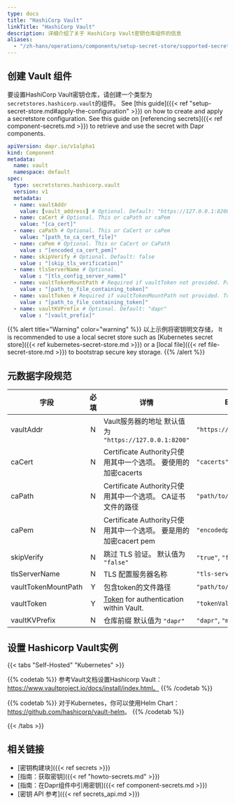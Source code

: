 ```yaml
---
type: docs
title: "HashiCorp Vault"
linkTitle: "HashiCorp Vault"
description: 详细介绍了关于 HashiCorp Vault密钥仓库组件的信息
aliases:
  - "/zh-hans/operations/components/setup-secret-store/supported-secret-stores/hashicorp-vault/"
---
```


## 创建 Vault 组件

要设置HashiCorp Vault密钥仓库，请创建一个类型为`secretstores.hashicorp.vault`的组件。 See [this guide]({{< ref "setup-secret-store.md#apply-the-configuration" >}}) on how to create and apply a secretstore configuration. See this guide on [referencing secrets]({{< ref component-secrets.md >}}) to retrieve and use the secret with Dapr components.

```yaml
apiVersion: dapr.io/v1alpha1
kind: Component
metadata:
  name: vault
  namespace: default
spec:
  type: secretstores.hashicorp.vault
  version: v1
  metadata:
  - name: vaultAddr
    value: [vault_address] # Optional. Default: "https://127.0.0.1:8200"
  - name: caCert # Optional. This or caPath or caPem
    value: "[ca_cert]"
  - name: caPath # Optional. This or CaCert or caPem
    value: "[path_to_ca_cert_file]"
  - name: caPem # Optional. This or CaCert or CaPath
    value : "[encoded_ca_cert_pem]"
  - name: skipVerify # Optional. Default: false
    value : "[skip_tls_verification]"
  - name: tlsServerName # Optional.
    value : "[tls_config_server_name]"
  - name: vaultTokenMountPath # Required if vaultToken not provided. Path to token file.
    value : "[path_to_file_containing_token]"
  - name: vaultToken # Required if vaultTokenMountPath not provided. Token value.
    value : "[path_to_file_containing_token]"
  - name: vaultKVPrefix # Optional. Default: "dapr"
    value : "[vault_prefix]"
```
{{% alert title="Warning" color="warning" %}}
以上示例将密钥明文存储， It is recommended to use a local secret store such as [Kubernetes secret store]({{< ref kubernetes-secret-store.md >}}) or a [local file]({{< ref file-secret-store.md >}}) to bootstrap secure key storage.
{{% /alert %}}

## 元数据字段规范

| 字段                  | 必填 | 详情                                                                                           | Example                    |
| ------------------- |:--:| -------------------------------------------------------------------------------------------- | -------------------------- |
| vaultAddr           | N  | Vault服务器的地址 默认值为 `"https://127.0.0.1:8200"`                                                  | `"https://127.0.0.1:8200"` |
| caCert              | N  | Certificate Authority只使用其中一个选项。 要使用的加密cacerts                                                | `"cacerts"`                |
| caPath              | N  | Certificate Authority只使用其中一个选项。 CA证书文件的路径                                                    | `"path/to/cacert/file"`    |
| caPem               | N  | Certificate Authority只使用其中一个选项。 要是用的加密cacert pem                                             | `"encodedpem"`             |
| skipVerify          | N  | 跳过 TLS 验证。 默认值为 `"false"`                                                                    | `"true"`, `"false"`        |
| tlsServerName       | N  | TLS 配置服务器名称                                                                                  | `"tls-server"`             |
| vaultTokenMountPath | Y  | 包含token的文件路径                                                                                 | `"path/to/file"`           |
| vaultToken          | Y  | [Token](https://learn.hashicorp.com/tutorials/vault/tokens) for authentication within Vault. | `"tokenValue"`             |
| vaultKVPrefix       | N  | 仓库前缀 默认值为 `"dapr"`                                                                           | `"dapr"`, `"myprefix"`     |

## 设置 Hashicorp Vault实例

{{< tabs "Self-Hosted" "Kubernetes" >}}

{{% codetab %}}
参考Vault文档设置Hashicorp Vault：https://www.vaultproject.io/docs/install/index.html。
{{% /codetab %}}

{{% codetab %}}
对于Kubernetes，你可以使用Helm Chart：<https://github.com/hashicorp/vault-helm>。
{{% /codetab %}}

{{< /tabs >}}
## 相关链接
- [密钥构建块]({{< ref secrets >}})
- [指南：获取密钥]({{< ref "howto-secrets.md" >}})
- [指南：在Dapr组件中引用密钥]({{< ref component-secrets.md >}})
- [密钥 API 参考]({{< ref secrets_api.md >}})
